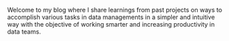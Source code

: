 Welcome to my blog where I share learnings from past projects on ways to accomplish various tasks in data managements in a simpler and intuitive way with the objective of working smarter and increasing productivity in data teams.
